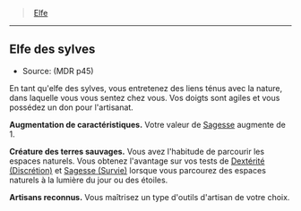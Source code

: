﻿---
!RaceItem
Id: elf_hd.md#elfe-des-sylves
ParentLink: elf_hd.md#elfe
Name: Elfe des sylves
ParentName: Elfe
NameLevel: 2
Source: (MDR p45)
---
> [Elfe](hd_elf.md)

---

## Elfe des sylves

- Source: (MDR p45)

En tant qu'elfe des sylves, vous entretenez des liens ténus avec la nature, dans laquelle vous vous sentez chez vous. Vos doigts sont agiles et vous possédez un don pour l'artisanat.

**Augmentation de caractéristiques.** Votre valeur de [Sagesse](hd_abilities_wisdom.md) augmente de 1.

**Créature des terres sauvages.** Vous avez l'habitude de parcourir les espaces naturels. Vous obtenez l'avantage sur vos tests de [Dextérité (Discrétion)](hd_abilities_dexterity_discretion.md) et [Sagesse (Survie)](hd_abilities_wisdom_survie.md) lorsque vous parcourez des espaces naturels à la lumière du jour ou des étoiles.

**Artisans reconnus.** Vous maîtrisez un type d'outils d'artisan de votre choix.

